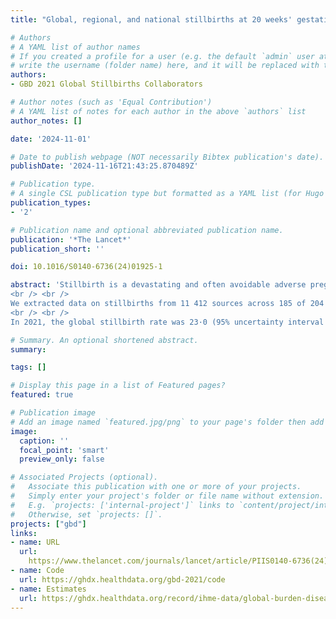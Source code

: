 ```yaml
---
title: "Global, regional, and national stillbirths at 20 weeks' gestation or longer in 204 countries and territories, 1990–2021: findings from the Global Burden of Disease Study 2021"

# Authors
# A YAML list of author names
# If you created a profile for a user (e.g. the default `admin` user at `content/authors/admin/`), 
# write the username (folder name) here, and it will be replaced with their full name and linked to their profile.
authors:
- GBD 2021 Global Stillbirths Collaborators

# Author notes (such as 'Equal Contribution')
# A YAML list of notes for each author in the above `authors` list
author_notes: []

date: '2024-11-01'

# Date to publish webpage (NOT necessarily Bibtex publication's date).
publishDate: '2024-11-16T21:43:25.870489Z'

# Publication type.
# A single CSL publication type but formatted as a YAML list (for Hugo requirements).
publication_types:
- '2'

# Publication name and optional abbreviated publication name.
publication: '*The Lancet*'
publication_short: ''

doi: 10.1016/S0140-6736(24)01925-1

abstract: 'Stillbirth is a devastating and often avoidable adverse pregnancy outcome. Monitoring stillbirth levels and trends—in a comprehensive manner that leaves no one uncounted—is imperative for continuing progress in pregnancy loss reduction. This analysis, completed as part of the Global Burden of Diseases, Injuries, and Risk Factors Study (GBD) 2021, methodically accounted for different stillbirth definitions with the aim of comprehensively estimating all stillbirths at 20 weeks or longer for 204 countries and territories from 1990 to 2021.
<br /> <br />
We extracted data on stillbirths from 11 412 sources across 185 of 204 countries and territories, including 234 surveys, 231 published studies, 1633 vital statistics reports, and 10 585 unique location-year combinations from vital registration systems. Our final dataset comprised 11 different definitions, which were adjusted to match two gestational age thresholds: 20 weeks or longer (reference) and 28 weeks or longer (for comparisons). We modelled the ratio of stillbirth rate to neonatal mortality rate with spatiotemporal Gaussian process regression for each location and year, and then used final GBD 2021 assessments of fertility and all-cause neonatal mortality to calculate total stillbirths. Secondary analyses evaluated the number of stillbirths missed with the more restrictive gestational age definition, trends in stillbirths as a function of Socio-demographic Index, and progress in reducing stillbirths relative to neonatal deaths.
<br /> <br />
In 2021, the global stillbirth rate was 23·0 (95% uncertainty interval [UI] 19·7–27·2) per 1000 births (stillbirths plus livebirths) at 20 weeks' gestation or longer, compared to 16·1 (13·9–19·0) per 1000 births at 28 weeks' gestation or longer. The global neonatal mortality rate in 2021 was 17·1 (14·8–19·9) per 1000 livebirths, corresponding to 2·19 million (1·90–2·55) neonatal deaths. The estimated number of stillbirths occurring at 20 weeks' gestation or longer decreased from 5·08 million (95% UI 4·07–6·35) in 1990 to 3·04 million (2·61–3·62) in 2021, corresponding to a 39·8% (31·8–48·0) reduction, which lagged behind a global improvement in neonatal deaths of 45·6% (36·3–53·1) for the same period (down from 4·03 million [3·86–4·22] neonatal deaths in 1990). Stillbirths in south Asia and sub-Saharan Africa comprised 77·4% (2·35 million of 3·04 million) of the global total, an increase from 60·3% (3·07 million of 5·08 million) in 1990. In 2021, 0·926 million (0·792–1·10) stillbirths, corresponding to 30·5% of the global total (3·04 million), occurred between 20 weeks' gestation and 28 weeks' gestation, with substantial variation at the country level.'

# Summary. An optional shortened abstract.
summary:

tags: []

# Display this page in a list of Featured pages?
featured: true

# Publication image
# Add an image named `featured.jpg/png` to your page's folder then add a caption below.
image:
  caption: ''
  focal_point: 'smart'
  preview_only: false

# Associated Projects (optional).
#   Associate this publication with one or more of your projects.
#   Simply enter your project's folder or file name without extension.
#   E.g. `projects: ['internal-project']` links to `content/project/internal-project/index.md`.
#   Otherwise, set `projects: []`.
projects: ["gbd"]
links:
- name: URL
  url: 
    https://www.thelancet.com/journals/lancet/article/PIIS0140-6736(24)01925-1/fulltext
- name: Code
  url: https://ghdx.healthdata.org/gbd-2021/code
- name: Estimates
  url: https://ghdx.healthdata.org/record/ihme-data/global-burden-disease-study-2021-gbd-2021-stillbirth-estimates-1990-2021 
---
```


